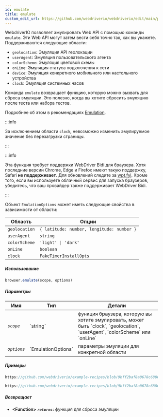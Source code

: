 ```yaml
---
id: emulate
title: emulate
custom_edit_url: https://github.com/webdriverio/webdriverio/edit/main/packages/webdriverio/src/commands/browser/emulate.ts
---
```


WebdriverIO позволяет эмулировать Web API с помощью команды `emulate`. Эти Web API могут затем
вести себя точно так, как вы укажете. Поддерживаются следующие области:

- `geolocation`: Эмуляция API геолокации
- `userAgent`: Эмуляция пользовательского агента
- `colorScheme`: Эмуляция цветовой схемы
- `onLine`: Эмуляция статуса подключения к сети
- `device`: Эмуляция конкретного мобильного или настольного устройства
- `clock`: Эмуляция системных часов

Команда `emulate` возвращает функцию, которую можно вызвать для сброса эмуляции. Это полезно,
когда вы хотите сбросить эмуляцию после теста или набора тестов.

Подробнее об этом в рекомендациях [Emulation](/docs/emulation).

:::info

За исключением области `clock`, невозможно изменить эмулируемое значение без перезагрузки страницы.

:::

:::info

Эта функция требует поддержки WebDriver Bidi для браузера. Хотя последние версии Chrome, Edge
и Firefox имеют такую поддержку, Safari __не поддерживает__. Для обновлений следите за [wpt.fyi](https://wpt.fyi/results/webdriver/tests/bidi/script/add_preload_script/add_preload_script.py?label=experimental&label=master&aligned).
Кроме того, если вы используете облачный сервис для запуска браузеров, убедитесь, что ваш провайдер также поддерживает WebDriver Bidi.

:::

Объект `EmulationOptions` может иметь следующие свойства в зависимости от области:

| Область       | Опции                                            |
|---------------|--------------------------------------------------|
| `geolocation` | `{ latitude: number, longitude: number }`        |
| `userAgent`   | `string`                                         |
| `colorScheme` | `'light' \| 'dark'`                              |
| `onLine`      | `boolean`                                        |
| `clock`       | `FakeTimerInstallOpts`                           |

##### Использование

```js
browser.emulate(scope, options)
```

##### Параметры

<table>
  <thead>
    <tr>
      <th>Имя</th><th>Тип</th><th>Детали</th>
    </tr>
  </thead>
  <tbody>
    <tr>
      <td><code><var>scope</var></code></td>
      <td>`string`</td>
      <td>функция браузера, которую вы хотите эмулировать, может быть `clock`, `geolocation`, `userAgent`, `colorScheme` или `onLine`</td>
    </tr>
    <tr>
      <td><code><var>options</var></code></td>
      <td>`EmulationOptions`</td>
      <td>параметры эмуляции для конкретной области</td>
    </tr>
  </tbody>
</table>

##### Примеры

```js reference title="example.js" useHTTPS
https://github.com/webdriverio/example-recipes/blob/9bff2baf8a0678c6886f8591d9fc8dea201895d3/emulate/example.js#L4-L18
```

```js reference title="example.js" useHTTPS
https://github.com/webdriverio/example-recipes/blob/9bff2baf8a0678c6886f8591d9fc8dea201895d3/emulate/example.js#L20-L36
```

##### Возвращает

- **&lt;Function&gt;**
            **<code><var>returns</var></code>:**   функция для сброса эмуляции